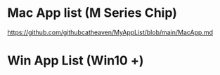 # Mac App list (M Series Chip)
https://github.com/githubcatheaven/MyAppList/blob/main/MacApp.md

# Win App List (Win10 +)
